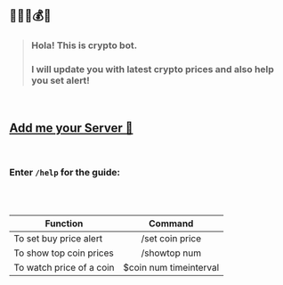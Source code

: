<!-- # <p align="center"> crypto_bot </p> -->
## 💸💲💱💰💵
> ### Hola! This is crypto bot. 
> ### I will update you with latest crypto prices and also help you set alert!

<br>

## [ Add me your Server 🤖 ](https://discord.com/api/oauth2/authorize?client_id=871319338597093398&permissions=0&scope=bot)
<br>

### Enter `/help` for the guide:

<br>
<br>

| Function        | Command          | 
| ------------- |:-------------:|
| To set buy price alert     | /set coin price |
| To show top coin prices      | /showtop num      | 
| To watch price of a coin | $coin num timeinterval      | 

<!-- ### To set buy price alert -> /set coin price
  
###  To show top coin prices -> /showtop num
  
###  To watch price of a coin -> $coin num timeinterval  
 -->
